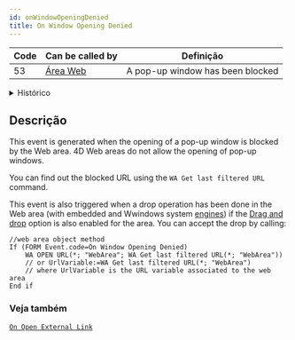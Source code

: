 ```yaml
---
id: onWindowOpeningDenied
title: On Window Opening Denied
---
```


| Code | Can be called by                            | Definição                        |
| ---- | ------------------------------------------- | -------------------------------- |
| 53   | [Área Web](FormObjects/webArea_overview.md) | A pop-up window has been blocked |

<details><summary>Histórico</summary>
| Versão | Mudanças          |
| ------ | ----------------- |
| v19 R5 | Triggered on drop |
</details>

## Descrição

This event is generated when the opening of a pop-up window is blocked by the Web area. 4D Web areas do not allow the opening of pop-up windows.

You can find out the blocked URL using the `WA Get last filtered URL` command.

This event is also triggered when a drop operation has been done in the Web area (with embedded and Wwindows system [engines](properties_WebArea.md#use-embedded-web-rendering-engine)) if the [Drag and drop](FormObjects/webArea_Overview.md#user-interface) option is also enabled for the area. You can accept the drop by calling:

```4d
//web area object method
If (FORM Event.code=On Window Opening Denied)
    WA OPEN URL(*; "WebArea"; WA Get last filtered URL(*; "WebArea"))  
    // or UrlVariable:=WA Get last filtered URL(*; "WebArea")  
    // where UrlVariable is the URL variable associated to the web area
End if 
```


### Veja também
[`On Open External Link`](onOpenExternalLink.md)